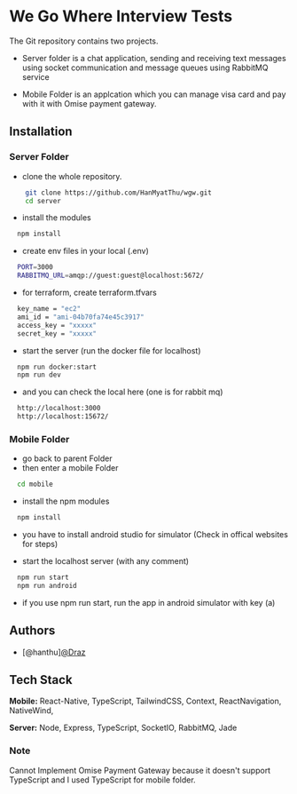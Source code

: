 
# We Go Where Interview Tests

The Git repository contains two projects. 

- Server folder is a chat application, sending and receiving text messages using socket communication and message queues using RabbitMQ service

- Mobile Folder is an applcation which you can manage visa card and pay with it with Omise payment gateway.


## Installation

### Server Folder

- clone the whole repository.

```bash
    git clone https://github.com/HanMyatThu/wgw.git
    cd server
```

- install the modules

```bash
  npm install 
```

- create env files in your local (.env)

```bash
  PORT=3000
  RABBITMQ_URL=amqp://guest:guest@localhost:5672/
```

- for terraform, create terraform.tfvars

```bash
  key_name = "ec2"
  ami_id = "ami-04b70fa74e45c3917"
  access_key = "xxxxx"
  secret_key = "xxxxx"
```
    
- start the server (run the docker file for localhost)

```bash
  npm run docker:start
  npm run dev
```

- and you can check the local here (one is for rabbit mq)

```bash
  http://localhost:3000
  http://localhost:15672/
```

### Mobile Folder

- go back to parent Folder
- then enter a mobile Folder

```bash
  cd mobile
```

- install the npm modules

```bash
  npm install
```

- you have to install android studio for simulator (Check in offical websites for steps)

- start the localhost server (with any comment)

```bash
  npm run start 
  npm run android
```

- if you use npm run start, run the app in android simulator with key (a)


## Authors

- [@hanthu][@Draz](https://github.com/HanMyatThu)



## Tech Stack

**Mobile:** React-Native, TypeScript, TailwindCSS, Context, ReactNavigation, NativeWind, 

**Server:** Node, Express, TypeScript, SocketIO, RabbitMQ, Jade

### Note

Cannot Implement Omise Payment Gateway because it doesn't support TypeScript and I used TypeScript for mobile folder. 
